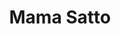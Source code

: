 ---
layout: place
title: "Mama Satto"
permalink: /michigan/ann-arbor/mama-satto.html
stateAbbr: MI
stateName: Michigan
cityName: Ann Arbor
place_id: ChIJKYz5lECuPIgRdBbAbjI6RCk
photos:
  - name: >-
      places/ChIJKYz5lECuPIgRdBbAbjI6RCk/photos/AeeoHcL8lAEKz8pfPOI8tX3IPVqnLJ8_RJxM3ZXL4fniqCHiRPaPnmjnGnEo1WSTZhpBRx4vHdP7tYGFSgan8Zsb9KeRcGVjr35HdrxXrT9sN3QT6ORFDR4AZKviNNMcx4gDAJLmZWqeIwdQDMbxxfTQ__j6godWvdKrpV-j5rE0ZfEVQQbNM0KwsKtvF9FoUIqCWBzhXdMx9cMMWKAQHJksWZ71koRMWt8T-7QgygL701keUZ3J-aCP2ZCRa6WNjnoWtCkw5YDqxaKXmonNE3oHfFCDsYcIg2t5XzaDfSOzdbPbcg
    widthPx: 1400
    heightPx: 1050
    authorAttributions:
      - displayName: Mama Satto
        uri: https://maps.google.com/maps/contrib/103485657140178606375
        photoUri: >-
          https://lh3.googleusercontent.com/a/ACg8ocKQshxS5hujofuHL-nIg0XDHxLpOtfnLT4T-B7tgwtm2bmNSg=s100-p-k-no-mo
    flagContentUri: >-
      https://www.google.com/local/imagery/report/?cb_client=maps_api_places.places_api&image_key=!1e10!2sAF1QipNkFxFNHSis3_eJpUSC6yv2UuQLS1usxaehTZ80&hl=en-US
    googleMapsUri: >-
      https://www.google.com/maps/place//data=!3m4!1e2!3m2!1sAF1QipNkFxFNHSis3_eJpUSC6yv2UuQLS1usxaehTZ80!2e10!4m2!3m1!1s0x883cae4094f98c29:0x29443a326ec01674
  - name: >-
      places/ChIJKYz5lECuPIgRdBbAbjI6RCk/photos/AeeoHcIzo_bACoUnvwIGZ55pTTSQl848S-QHATF0t56CHxo0Nean9BSDlgDe2dZWIb6YdV6ce9FMRMfcusjFkb_WmyiPVg-F4a9iGO8jAWnzaxly_lKSVortHxSx-OmyzQORHLR648qGvMYhAZ1XR8uP83RdQ2oTnLZbXusmpZBU0szyRbPjEYjJeU4evYzaENYMa2aQEJ-VTQw0kLPa5Jw9O6LN918B-qn9UTbtbUb4c7poU3nl5d88MUMlPvWt8S3GQaAT37_vWBSUdI1DHJqxYMpT5GUGi0GPv6IUwxT3LnIWxQ
    widthPx: 1400
    heightPx: 1050
    authorAttributions:
      - displayName: Mama Satto
        uri: https://maps.google.com/maps/contrib/103485657140178606375
        photoUri: >-
          https://lh3.googleusercontent.com/a/ACg8ocKQshxS5hujofuHL-nIg0XDHxLpOtfnLT4T-B7tgwtm2bmNSg=s100-p-k-no-mo
    flagContentUri: >-
      https://www.google.com/local/imagery/report/?cb_client=maps_api_places.places_api&image_key=!1e10!2sAF1QipNYMc7sFQOxr20UN89p6MO6HqeEY3_3eQStrpk3&hl=en-US
    googleMapsUri: >-
      https://www.google.com/maps/place//data=!3m4!1e2!3m2!1sAF1QipNYMc7sFQOxr20UN89p6MO6HqeEY3_3eQStrpk3!2e10!4m2!3m1!1s0x883cae4094f98c29:0x29443a326ec01674
  - name: >-
      places/ChIJKYz5lECuPIgRdBbAbjI6RCk/photos/AeeoHcKUahSetJfe9aoLns6sXWvydWVLJu9qOa5zsQ8LGqR_XdVCJveiI1BoGowrCvhNMP9_JmJYGK9s3xXNictlX8lwP_7VIV8DIBaIFeJD7rU1s8Bg1yCJ2jBXDtCgd-3_gGaJCHhwauQVXsIxnad1dOIXUoInTo9YrL42d-WRtzX1bn8THlED9X53OKLh3wN3eXnqn9iP35LK7x-7kxRvQYWCiSss6oVsYWCn_WgIfbuOqBijEV5HIHAG2NEOaLE2rMUw55SV6lwuBPP1ZOk1Yf_6vQ3bQ5bCsyZkZQeMMc8m-CpbUz5wOZa0YZXzwmaJx8w3SN7aAywb1aYIgZ7yyCldm2CF4kVe32i5Lse3_iT8oa0dRP62jKXEj9abqZPVXa0FD8Mb1Qwu70pugliwgp6s9fY_YhT_sy6E2GCx6XYg1w
    widthPx: 1200
    heightPx: 1600
    authorAttributions:
      - displayName: Nikhil Ayyadevara
        uri: https://maps.google.com/maps/contrib/116566078196146424675
        photoUri: >-
          https://lh3.googleusercontent.com/a/ACg8ocLK_aTIVAWpdpaRDpUTAQmNjRHxo7XTwZLEH16qNw14BuKcZR2M=s100-p-k-no-mo
    flagContentUri: >-
      https://www.google.com/local/imagery/report/?cb_client=maps_api_places.places_api&image_key=!1e10!2sCIHM0ogKEICAgICLwea8DQ&hl=en-US
    googleMapsUri: >-
      https://www.google.com/maps/place//data=!3m4!1e2!3m2!1sCIHM0ogKEICAgICLwea8DQ!2e10!4m2!3m1!1s0x883cae4094f98c29:0x29443a326ec01674
  - name: >-
      places/ChIJKYz5lECuPIgRdBbAbjI6RCk/photos/AeeoHcJAtARea8cPDmQarr3gVHS3RhT7nRgowzfUC0OMxiCS4ONjkCevTbkjSTNuH5iSpozWxem3ghQJ-x0YLgCp_0B4fG73HaguY5fv2o0ETOCvg0FoGQge5Dkw_8sglyEw-K5q7Cf1KT1mJfqKBG0sYVrNosQC1600Gq-8U6AcnFQjna6rbDXiPrXuKo3lAtzs2S9Gj7VrYg-7iF3xfjyWneraUTGKKs8vmTXP_C0RDa8yO6PppRNQKRN_jw8Ixm5I2hvoqlLhli7NxylA2PwF0X6IsXKzQVoC7zgR8miyHOvscJ4Apipa-Tbx8b-dMRwO_kBiVSNEIIQ2dPacqppljvERncNJQNz4QkIqVnG2z5I3WgvniT0xaLrjryyMjWJM-V0Nz4S5DsBBblFTlurv3vSglwvqDe8Kxj5vSIsXidhRe0iR
    widthPx: 1290
    heightPx: 1646
    authorAttributions:
      - displayName: Hank Putter
        uri: https://maps.google.com/maps/contrib/110004903601536251886
        photoUri: >-
          https://lh3.googleusercontent.com/a/ACg8ocIlcYekVUZ1ukqksm0P1jU4CBf_Al0yQGXoHlXVLUnqngVLsA=s100-p-k-no-mo
    flagContentUri: >-
      https://www.google.com/local/imagery/report/?cb_client=maps_api_places.places_api&image_key=!1e10!2sCIHM0ogKEICAgIDr__LIhgE&hl=en-US
    googleMapsUri: >-
      https://www.google.com/maps/place//data=!3m4!1e2!3m2!1sCIHM0ogKEICAgIDr__LIhgE!2e10!4m2!3m1!1s0x883cae4094f98c29:0x29443a326ec01674
  - name: >-
      places/ChIJKYz5lECuPIgRdBbAbjI6RCk/photos/AeeoHcJBiZn85ZmCWg5Lta_9XSrRTuvTC-m_HVYQHllhaXWVW6q3We34TiRcgV9qsRsmrJTQEUFVN0ydH2PQpupt7qSDbot3Oz2cpyK-m3RDKtzm29oHZl6f9HbE04sseOLWnB7VfayK-MHZfJ2y5KQwzkS5gFKEEKFEGQRzpZiERzTMVrRfxmbG22jzijUjXpkRV-F1VEJ7p_5rw45TMOJrHvx6uNOee-hbS2jh2qIr0GpUV9PYEBhToqDUwdOlJf6h_Ti3BS1yXqp0vivDFdX1ckKpQf-loA7CJ9rx8nq0vS8nfPpJphoydjwXIyrcT-vqfOKldANe1PT5m_LlplM1aupIUsyAWl-rofJnID89oaHsvWyzpPwLWRLZh-YFX-pvPOLtUIpLu1KT6OgTqH9RpfaeV2v25BdetafLN46bJkmAvg
    widthPx: 3072
    heightPx: 4080
    authorAttributions:
      - displayName: Roundhat Rover
        uri: https://maps.google.com/maps/contrib/105306204619049587222
        photoUri: >-
          https://lh3.googleusercontent.com/a-/ALV-UjVzbOyXrThzkdnrbg8hla0hu33DvCw9CPUEdG5LMcho1qkmDVFGTw=s100-p-k-no-mo
    flagContentUri: >-
      https://www.google.com/local/imagery/report/?cb_client=maps_api_places.places_api&image_key=!1e10!2sCIHM0ogKEICAgICrmMSHLQ&hl=en-US
    googleMapsUri: >-
      https://www.google.com/maps/place//data=!3m4!1e2!3m2!1sCIHM0ogKEICAgICrmMSHLQ!2e10!4m2!3m1!1s0x883cae4094f98c29:0x29443a326ec01674
  - name: >-
      places/ChIJKYz5lECuPIgRdBbAbjI6RCk/photos/AeeoHcIeSDevYkkS4fIzEn_R69s2LbaANJORHTX2UAG8WGwoM7fxTU90BTpyIKWaC_OIvHH5AEbuBYdYIIvku9isKtZdILx883Nk07dJpJVFroBbEldbriMh7ezQ8g4Q9sO8i801Ia8NM5aNcIEx5tChO6Nq4JGbrGlA535IDQQBRRfQCQvDEEH2xbGO7zJ85k_Cyx2qXULakfAvvsP7lKymHgLBgUgJtw3h8OGc2QfCE-C_1Cq8QHsXimQwVmW3F3N86gmHBYXhC6FR1n9yr81lipRmuzn66FBahi2r8IoYi8fOCnOP4HwDU1C9OqFZW4yIXUpD15s1pEG52i6mhqOUkioS17g1U0vGpwplphRIK2yhmR5Z_RPEQE2j_FdBOCg40lE3hY52EOqC9u-g3r7inmoQdBBm2piSbkHUpu696EP6okZ1
    widthPx: 3574
    heightPx: 2699
    authorAttributions:
      - displayName: 波。真秀ᶘ oᴥoᶅ
        uri: https://maps.google.com/maps/contrib/100693727675241426882
        photoUri: >-
          https://lh3.googleusercontent.com/a-/ALV-UjXMOJkGInpODzldXu7adMgC2yjjZQG-xI0U6EHKAmglHPV4BnVa=s100-p-k-no-mo
    flagContentUri: >-
      https://www.google.com/local/imagery/report/?cb_client=maps_api_places.places_api&image_key=!1e10!2sCIHM0ogKEICAgICtnN3u4QE&hl=en-US
    googleMapsUri: >-
      https://www.google.com/maps/place//data=!3m4!1e2!3m2!1sCIHM0ogKEICAgICtnN3u4QE!2e10!4m2!3m1!1s0x883cae4094f98c29:0x29443a326ec01674
  - name: >-
      places/ChIJKYz5lECuPIgRdBbAbjI6RCk/photos/AeeoHcLh-iuFkE6fwyx6qmsYhUBEoWd4Jv5SQ9FogpgoYInbbBCptfP0DFw8Y5ctiCWa1z_VbpI2RjWl4a6TsYHSCg6lEauUVjx4i27EqAL1VqkmaPnQrnpsQEQiDIHOyszP-kBRHxIhH2ARVyh77cpS8L55b2MvrBZWloetsNE4Krd8dn-_LY_dpySGIcpVe17UnsSzvFlMGvnofTuD0vBOWEqTLi0LpFXASKE3H9ugpxDrWRT5iJnybENk-AUbeV0NzcweUecUSSLed9yJdMyRm1fFPvIzvIcEawJ01Tunlq0ix9mnGYdy3HNaLBH7p29bFCEyOdOefhUViiGjZVmh7foYpHCTn457FGhQSxA8o4i_0_sBquXHTeJ2G867aVziBq2v8bugsmOsAnW8Y5xMpGCiu7nJWA1XXgHq3dXKHKWdSg
    widthPx: 3024
    heightPx: 4032
    authorAttributions:
      - displayName: Dimo Kallis
        uri: https://maps.google.com/maps/contrib/110695689462233960858
        photoUri: >-
          https://lh3.googleusercontent.com/a-/ALV-UjXcvPXe32Ycz-Kav06ONUo6OxLK7A0ROLiMbP_IZ7YrHAOyBIks=s100-p-k-no-mo
    flagContentUri: >-
      https://www.google.com/local/imagery/report/?cb_client=maps_api_places.places_api&image_key=!1e10!2sCIHM0ogKEICAgIDT_KOwcw&hl=en-US
    googleMapsUri: >-
      https://www.google.com/maps/place//data=!3m4!1e2!3m2!1sCIHM0ogKEICAgIDT_KOwcw!2e10!4m2!3m1!1s0x883cae4094f98c29:0x29443a326ec01674
  - name: >-
      places/ChIJKYz5lECuPIgRdBbAbjI6RCk/photos/AeeoHcKqTWmavrzo5bunP0smTcRFHcEwz4R3J1wr_natBQbD5ZTvCtRQOjKfNefdsi1H95bpwMiGn2FY5T0x-8XJGzG6Hxwmvk1vzIIJS814iBWwU2YllgRlYW_kAzRPixD7Q_g50icvbcsMqzDzgdr2laYb4RUQveXGwaugu54TnPP9F6tQybyeshltE5d4HUKMg4egrG9iU-TkJWu9Rlgec-s6JUZdq-cZQEeUZ5xvw1diOVGJUGaoflFWD1PXZHHMvswPToygnxS7XaF_P86o3omtnKyZtDa-MgjgH9yAcOj4D6L5em6BeBsQdyz50Ki340Bza3sVGlDq6ntp72gBZFmS7isMpvIWJKPg-5zDzFxmx9EaKBAlSODRRii9AWiWx9F0Wu3ABQujFKp6M0gF0NnlCmGt7CVRyxgaM3UmDHrzsj8W
    widthPx: 3000
    heightPx: 4000
    authorAttributions:
      - displayName: Kathy Burns
        uri: https://maps.google.com/maps/contrib/113995848128638175962
        photoUri: >-
          https://lh3.googleusercontent.com/a-/ALV-UjWpeAUaCDiNcvjocfwIN3TxFhVXntTClDD6pXUFCj1HjnEQlx8I=s100-p-k-no-mo
    flagContentUri: >-
      https://www.google.com/local/imagery/report/?cb_client=maps_api_places.places_api&image_key=!1e10!2sCIHM0ogKEICAgICrh-qOogE&hl=en-US
    googleMapsUri: >-
      https://www.google.com/maps/place//data=!3m4!1e2!3m2!1sCIHM0ogKEICAgICrh-qOogE!2e10!4m2!3m1!1s0x883cae4094f98c29:0x29443a326ec01674
  - name: >-
      places/ChIJKYz5lECuPIgRdBbAbjI6RCk/photos/AeeoHcJlu26N8kC355nH2PP0zgFsnhK1IXgYZtXOqvXT44vbaDP55hLnyD-KLlxAIq3NfBiURW60PwiQJdewEZFfNSWS0YixaUreBFQhwGJFMV_Fajh5_7RPklMcBbmrpXAgCXoWQTs9698Eho0ebzg9LpWMc4tbsfgd2yNk_ojbxsDu7Om4HXgr8t80KI6c00WyCMxF5_eRmzFc6YJztiigvAouQwolRrwWnU5DRw0ijBbxludzcGDOJy0krqfR0J0rz-tUObO83qfZK-XcBTsONMYtTf4nf6OpU7gKpsxVm1VZiV9xkXvBTQDUlD3HjsLH9s0WEaLErS0JB84jc3P8zHTAwlRrffufQ-zsPv7nquU0hcFKe1KKrYpxNLwqoRrrxkwUIAxmJ6SwG8IH5tUUw0aWWgmtIJWlQzc1AXqv9X_UPaKz
    widthPx: 4032
    heightPx: 3024
    authorAttributions:
      - displayName: Margaret Peters
        uri: https://maps.google.com/maps/contrib/117962716600348399058
        photoUri: >-
          https://lh3.googleusercontent.com/a-/ALV-UjXV48biBJsYlKrNs5GwfP_GJw5GPpsJVI7_eFFMLvR8Omt1jnI=s100-p-k-no-mo
    flagContentUri: >-
      https://www.google.com/local/imagery/report/?cb_client=maps_api_places.places_api&image_key=!1e10!2sCIHM0ogKEICAgICkpIayzgE&hl=en-US
    googleMapsUri: >-
      https://www.google.com/maps/place//data=!3m4!1e2!3m2!1sCIHM0ogKEICAgICkpIayzgE!2e10!4m2!3m1!1s0x883cae4094f98c29:0x29443a326ec01674
  - name: >-
      places/ChIJKYz5lECuPIgRdBbAbjI6RCk/photos/AeeoHcJrn2D7CU64Afb6m_D--3-zOTT5_4hmyVxKWgOYPZRkT3Ult7mqkJSAfVE2Qm8kT1HoEOBRDH0CumUS9harkOjUaMBWd81DYSsxaKK0oKHGNnbBNNOwNOMLDotd-i9TcIjjSs_2LTou41D10DJhOXzIIgu4ePB_p15rsN-wQZ6LqeQPiSIdFc7Hf330jdVBU9L2-RD_e5rffMP8BED_X842VKpOw_DfS0WVEPhWCGqljsl4bMxcP1abTXzI23lHmfgnBnEBM_GcvQjLGCrSXsQrXP_NaZidD56zv8Cxaw7OoA
    widthPx: 1080
    heightPx: 1440
    authorAttributions:
      - displayName: Mama Satto
        uri: https://maps.google.com/maps/contrib/103485657140178606375
        photoUri: >-
          https://lh3.googleusercontent.com/a/ACg8ocKQshxS5hujofuHL-nIg0XDHxLpOtfnLT4T-B7tgwtm2bmNSg=s100-p-k-no-mo
    flagContentUri: >-
      https://www.google.com/local/imagery/report/?cb_client=maps_api_places.places_api&image_key=!1e10!2sAF1QipPC6VTEz-xTf5xr1rKtvI0v9wqeRtO9fxF4ivwr&hl=en-US
    googleMapsUri: >-
      https://www.google.com/maps/place//data=!3m4!1e2!3m2!1sAF1QipPC6VTEz-xTf5xr1rKtvI0v9wqeRtO9fxF4ivwr!2e10!4m2!3m1!1s0x883cae4094f98c29:0x29443a326ec01674
address: 715 N University Ave, Ann Arbor, MI 48104, USA
street: 715 N University Ave
city: Ann Arbor
state: MI
zip: '48104'
country: USA
neighborhood: Burns Park
latitude: '42.278743'
longitude: '-83.740113'
accessibility_options:
  wheelchairAccessibleParking: true
  wheelchairAccessibleEntrance: true
  wheelchairAccessibleSeating: true
business_status: OPERATIONAL
name: Mama Satto
google_maps_links:
  directionsUri: >-
    https://www.google.com/maps/dir//''/data=!4m7!4m6!1m1!4e2!1m2!1m1!1s0x883cae4094f98c29:0x29443a326ec01674!3e0
  placeUri: https://maps.google.com/?cid=2973565642252228212
  writeAReviewUri: >-
    https://www.google.com/maps/place//data=!4m3!3m2!1s0x883cae4094f98c29:0x29443a326ec01674!12e1
  reviewsUri: >-
    https://www.google.com/maps/place//data=!4m4!3m3!1s0x883cae4094f98c29:0x29443a326ec01674!9m1!1b1
  photosUri: >-
    https://www.google.com/maps/place//data=!4m3!3m2!1s0x883cae4094f98c29:0x29443a326ec01674!10e5
primary_type: Sushi Restaurant
opening_hours:
  regular: null
  current: null
secondary_opening_hours:
  regular:
    weekdayDescriptions: null
    type: null
  current:
    weekdayDescriptions: null
    type: null
phone: (734) 213-3044
price_level: null
price_range: $20 &ndash; $30
rating: '4.0'
rating_count: 450
website: >-
  https://order.online/store/238441?slug=-126260&slug=en-US&pickup=true&hideModal=true
description: >-
  Ramen & udon soups, sushi rolls & other Japanese staples round out the menu at
  this casual outpost.
reviews:
  - name: >-
      places/ChIJKYz5lECuPIgRdBbAbjI6RCk/reviews/ChdDSUhNMG9nS0VJQ0FnTURRc2VmVm9RRRAB
    relativePublishTimeDescription: a month ago
    rating: 5
    text:
      text: >-
        Happy we stumbled across this gem. We came for lunch on a slow Tuesday.
        We were kindly greeted at the door and sat promptly. The order was quick
        and we received really flavorful miso upon arrival. The sushi roll
        preparation wasn’t my favorite, but the scallops inside were good. Both
        my ramen and gfs udon were really good. Flavorful and good spice levels.
        The seafood was slightly tough in my ramen, but the beef in the udon was
        fantastic. Overall a really pleasant experience and a nice spot in Ann
        Arbor.
      languageCode: en
    originalText:
      text: >-
        Happy we stumbled across this gem. We came for lunch on a slow Tuesday.
        We were kindly greeted at the door and sat promptly. The order was quick
        and we received really flavorful miso upon arrival. The sushi roll
        preparation wasn’t my favorite, but the scallops inside were good. Both
        my ramen and gfs udon were really good. Flavorful and good spice levels.
        The seafood was slightly tough in my ramen, but the beef in the udon was
        fantastic. Overall a really pleasant experience and a nice spot in Ann
        Arbor.
      languageCode: en
    authorAttribution:
      displayName: Kavan Lavy
      uri: https://www.google.com/maps/contrib/112191160951146949783/reviews
      photoUri: >-
        https://lh3.googleusercontent.com/a-/ALV-UjUozlK73i3P42GuWdueEepiMgwRXAe_iChpxxvlZ9CrFRj_lyc=s128-c0x00000000-cc-rp-mo-ba4
    publishTime: '2025-03-11T19:37:23.363758Z'
    flagContentUri: >-
      https://www.google.com/local/review/rap/report?postId=ChdDSUhNMG9nS0VJQ0FnTURRc2VmVm9RRRAB&d=17924085&t=1
    googleMapsUri: >-
      https://www.google.com/maps/reviews/data=!4m6!14m5!1m4!2m3!1sChdDSUhNMG9nS0VJQ0FnTURRc2VmVm9RRRAB!2m1!1s0x883cae4094f98c29:0x29443a326ec01674
  - name: >-
      places/ChIJKYz5lECuPIgRdBbAbjI6RCk/reviews/ChdDSUhNMG9nS0VJQ0FnSUQzajdIanJBRRAB
    relativePublishTimeDescription: 4 months ago
    rating: 3
    text:
      text: >-
        The owner was a kind Korean lady and the kitchen was mostly Latino.
        Their food tastes decent but was definitely unauthentic and a bit
        overpriced. Katsu curry was the best in town, with a thick pork cutlet,
        but came with a price of $18. Sushi was Americanized and ok-ish. They
        provided complimentary miso soups, but those were premade and
        supermarket-quality. The lights were weirdly blue-purple and felt
        unsettling.
      languageCode: en
    originalText:
      text: >-
        The owner was a kind Korean lady and the kitchen was mostly Latino.
        Their food tastes decent but was definitely unauthentic and a bit
        overpriced. Katsu curry was the best in town, with a thick pork cutlet,
        but came with a price of $18. Sushi was Americanized and ok-ish. They
        provided complimentary miso soups, but those were premade and
        supermarket-quality. The lights were weirdly blue-purple and felt
        unsettling.
      languageCode: en
    authorAttribution:
      displayName: Akira CA
      uri: https://www.google.com/maps/contrib/116495113121542964604/reviews
      photoUri: >-
        https://lh3.googleusercontent.com/a-/ALV-UjX23hSfSwpZqI2OnKFFOJoACTlQsHMdP727-wCEovIDjleVC9w=s128-c0x00000000-cc-rp-mo-ba4
    publishTime: '2024-12-11T06:21:24.112146Z'
    flagContentUri: >-
      https://www.google.com/local/review/rap/report?postId=ChdDSUhNMG9nS0VJQ0FnSUQzajdIanJBRRAB&d=17924085&t=1
    googleMapsUri: >-
      https://www.google.com/maps/reviews/data=!4m6!14m5!1m4!2m3!1sChdDSUhNMG9nS0VJQ0FnSUQzajdIanJBRRAB!2m1!1s0x883cae4094f98c29:0x29443a326ec01674
  - name: >-
      places/ChIJKYz5lECuPIgRdBbAbjI6RCk/reviews/ChZDSUhNMG9nS0VJQ0FnSURyX19MSWVnEAE
    relativePublishTimeDescription: 8 months ago
    rating: 4
    text:
      text: >-
        Been here many a time and it never gets old. Great sushi, great service.
        It can get pretty busy at nights and it’s a small space so it’s hard to
        hear sometimes. Love the specialty rolls and the variety
      languageCode: en
    originalText:
      text: >-
        Been here many a time and it never gets old. Great sushi, great service.
        It can get pretty busy at nights and it’s a small space so it’s hard to
        hear sometimes. Love the specialty rolls and the variety
      languageCode: en
    authorAttribution:
      displayName: Hank Putter
      uri: https://www.google.com/maps/contrib/110004903601536251886/reviews
      photoUri: >-
        https://lh3.googleusercontent.com/a/ACg8ocIlcYekVUZ1ukqksm0P1jU4CBf_Al0yQGXoHlXVLUnqngVLsA=s128-c0x00000000-cc-rp-mo-ba4
    publishTime: '2024-07-21T21:45:40.486970Z'
    flagContentUri: >-
      https://www.google.com/local/review/rap/report?postId=ChZDSUhNMG9nS0VJQ0FnSURyX19MSWVnEAE&d=17924085&t=1
    googleMapsUri: >-
      https://www.google.com/maps/reviews/data=!4m6!14m5!1m4!2m3!1sChZDSUhNMG9nS0VJQ0FnSURyX19MSWVnEAE!2m1!1s0x883cae4094f98c29:0x29443a326ec01674
  - name: >-
      places/ChIJKYz5lECuPIgRdBbAbjI6RCk/reviews/ChZDSUhNMG9nS0VJQ0FnSUQyMVpuMEVnEAE
    relativePublishTimeDescription: 5 months ago
    rating: 5
    text:
      text: >-
        Favorite sushi place around! Service is great, food delicious and fresh.
        Quick lunch turnaround, good portion sizes and best prices around.
      languageCode: en
    originalText:
      text: >-
        Favorite sushi place around! Service is great, food delicious and fresh.
        Quick lunch turnaround, good portion sizes and best prices around.
      languageCode: en
    authorAttribution:
      displayName: Grace Su Ming
      uri: https://www.google.com/maps/contrib/105329286212731930164/reviews
      photoUri: >-
        https://lh3.googleusercontent.com/a-/ALV-UjVnLqWGwnTsB3bO-pVRspf9RSyjFtjgXA97T70MLtktxjVdA5kZKg=s128-c0x00000000-cc-rp-mo-ba6
    publishTime: '2024-11-06T01:47:45.369771Z'
    flagContentUri: >-
      https://www.google.com/local/review/rap/report?postId=ChZDSUhNMG9nS0VJQ0FnSUQyMVpuMEVnEAE&d=17924085&t=1
    googleMapsUri: >-
      https://www.google.com/maps/reviews/data=!4m6!14m5!1m4!2m3!1sChZDSUhNMG9nS0VJQ0FnSUQyMVpuMEVnEAE!2m1!1s0x883cae4094f98c29:0x29443a326ec01674
  - name: >-
      places/ChIJKYz5lECuPIgRdBbAbjI6RCk/reviews/ChdDSUhNMG9nS0VJQ0FnSUR0bGZHU3hRRRAB
    relativePublishTimeDescription: a year ago
    rating: 3
    text:
      text: >-
        Decent food and nice staff, with a campus restaurant feel. Overall, the
        food is pretty good, although the sashimi I had was a little all over
        the board. I was also less than impressed with the Mama Satto Ramen, but
        the bao was tasty. The prices seem a bit high for the quality of food,
        and even though I knew about the 18% automatic gratuity ahead of time, I
        was still put off by it. I would much rather see higher prices on the
        menu than have an extra charge hidden on the check (labeled
        "surcharge"), with a prompt below for a tip, and no indication that the
        tip was already priced in. Just seems a bit shady to me, and although
        I'm not a fan of the tipping system in America, I don't think this is an
        improvement. In general, I think there are much better places in town
        for both sushi and ramen, and I would much rather support those places.
      languageCode: en
    originalText:
      text: >-
        Decent food and nice staff, with a campus restaurant feel. Overall, the
        food is pretty good, although the sashimi I had was a little all over
        the board. I was also less than impressed with the Mama Satto Ramen, but
        the bao was tasty. The prices seem a bit high for the quality of food,
        and even though I knew about the 18% automatic gratuity ahead of time, I
        was still put off by it. I would much rather see higher prices on the
        menu than have an extra charge hidden on the check (labeled
        "surcharge"), with a prompt below for a tip, and no indication that the
        tip was already priced in. Just seems a bit shady to me, and although
        I'm not a fan of the tipping system in America, I don't think this is an
        improvement. In general, I think there are much better places in town
        for both sushi and ramen, and I would much rather support those places.
      languageCode: en
    authorAttribution:
      displayName: Matthew Reed
      uri: https://www.google.com/maps/contrib/105655148992102218647/reviews
      photoUri: >-
        https://lh3.googleusercontent.com/a-/ALV-UjWEnntEyLO1Bbx_QW5KuB8Uq4ZOFUv4zRInVJmBSXL4JYrLm-k=s128-c0x00000000-cc-rp-mo-ba6
    publishTime: '2024-02-06T00:49:14.633621Z'
    flagContentUri: >-
      https://www.google.com/local/review/rap/report?postId=ChdDSUhNMG9nS0VJQ0FnSUR0bGZHU3hRRRAB&d=17924085&t=1
    googleMapsUri: >-
      https://www.google.com/maps/reviews/data=!4m6!14m5!1m4!2m3!1sChdDSUhNMG9nS0VJQ0FnSUR0bGZHU3hRRRAB!2m1!1s0x883cae4094f98c29:0x29443a326ec01674
parking_options:
  valetParking: false
payment_options:
  acceptsCreditCards: true
  acceptsDebitCards: true
  acceptsCashOnly: false
  acceptsNfc: true
allow_dogs: null
curbside_pickup: null
delivery: true
dine_in: true
good_for_children: null
good_for_groups: null
good_for_sports: false
live_music: false
menu_for_children: false
outdoor_seating: false
reservable: true
restroom: true
serves_beer: true
serves_breakfast: false
serves_brunch: false
serves_cocktails: null
serves_coffee: false
serves_dinner: true
serves_dessert: true
serves_lunch: true
serves_vegetarian_food: null
serves_wine: true
takeout: true

---